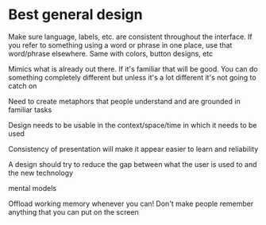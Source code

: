 # Best general design

Make sure language, labels, etc. are consistent throughout the interface. If you refer to something using a word or phrase in one place, use that word/phrase elsewhere. Same with colors, button designs, etc

Mimics what is already out there. If it's familiar that will be good. You can do something completely different but unless it's a lot different it's not going to catch on

Need to create metaphors that people understand and are grounded in familiar tasks

Design needs to be usable in the context/space/time in which it needs to be used

Consistency of presentation will make it appear easier to learn and reliability  


A design should try to reduce the gap between what the user is used to and the new technology

mental models

Offload working memory whenever you can! Don't make people remember anything that you can put on the screen



